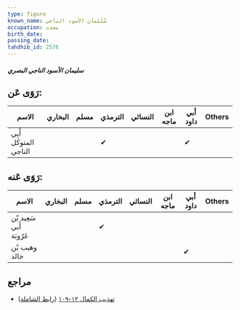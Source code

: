 ```yaml
---
type: figure
known_name: سُلَيْمان الأسود الناجي
occupation: محدث
birth_date:
passing_date:
tahdhib_id: 2576
---
```

##### سليمان الأسود الناجي البصري

## رَوَى عَن:
| الاسم                | البخاري | مسلم | الترمذي | النسائي | ابن ماجه | أبي داود | Others |
| -------------------- | ------- | ---- | ------- | ------- | -------- | -------- | ------ |
| أَبِي المتوكل الناجي |         |      | ✔       |         |          | ✔        |        |
## رَوَى عَنه:
| الاسم                    | البخاري | مسلم | الترمذي | النسائي | ابن ماجه | أبي داود | Others |
| ------------------------ | ------- | ---- | ------- | ------- | -------- | -------- | ------ |
| سَعِيد بْن أَبي عَرُوبَة |         |      | ✔       |         |          |          |        |
| وهيب بْن خالد            |         |      |         |         |          | ✔        |        |
## مراجع
- [تهذيب الكمال ١٢-١٠٩](obsidian://open?vault=Tahdhib-al-Kamal&file=Figures/٢٥٧٦-سليمان%20الأسود%20الناجي%20البصري) ([رابط الشاملة](https://shamela.ws/book/3722/5882))